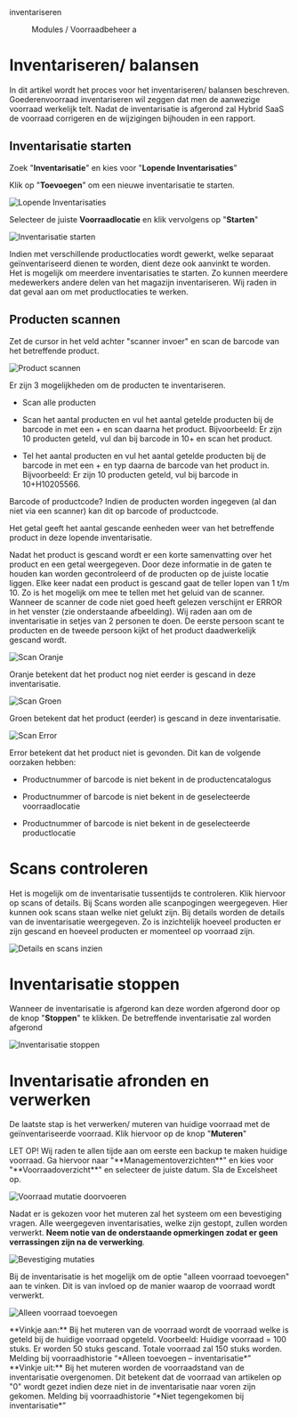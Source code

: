 <properties>
	<page>
		<title>inventariseren</title>
		<description>inventariseren</description>
	</page>
	<menu>
		<position>Modules / Voorraadbeheer</position>
		<title>Inventariseren</title>
		<sort>a</sort>
	</menu>
</properties>

# Inventariseren/ balansen #
In dit artikel wordt het proces voor het inventariseren/ balansen beschreven. Goederenvoorraad inventariseren wil zeggen dat men de aanwezige voorraad werkelijk telt. Nadat de inventarisatie is afgerond zal Hybrid SaaS de voorraad corrigeren en de wijzigingen bijhouden in een rapport.

## Inventarisatie starten ##

Zoek "**Inventarisatie**" en kies voor "**Lopende Inventarisaties**" 

Klik op "**Toevoegen**" om een nieuwe inventarisatie te starten.

![Lopende Inventarisaties](images/lopende_inventarisaties.jpg)

Selecteer de juiste **Voorraadlocatie** en klik vervolgens op "**Starten**"

![Inventarisatie starten](images/inventarisatie_starten.jpg)

<div class="info">
Indien met verschillende productlocaties wordt gewerkt, welke separaat geïnventariseerd dienen te worden, dient deze ook aanvinkt te worden.
</div>

<div class="info">
Het is mogelijk om meerdere inventarisaties te starten. Zo kunnen meerdere medewerkers andere delen van het magazijn inventariseren. Wij raden in dat geval aan om met productlocaties te werken.
</div>


## Producten scannen ##

Zet de cursor in het veld achter "scanner invoer" en scan de barcode van het betreffende product.

![Product scannen](images/producten_scannen.jpg)

<div class="info">
Er zijn 3 mogelijkheden om de producten te inventariseren.

- Scan alle producten

- Scan het aantal producten en vul het aantal getelde producten bij de barcode in met een + en scan daarna het product. Bijvoorbeeld: Er zijn 10 producten geteld, vul dan bij barcode in 10+ en scan het product.

- Tel het aantal producten en vul het aantal getelde producten bij de barcode in met een + en typ daarna de barcode van het product in. Bijvoorbeeld: Er zijn 10 producten geteld, vul bij barcode in 10+H10205566.
</div>

<div class="info">
Barcode of productcode? Indien de producten worden ingegeven (al dan niet via een scanner) kan dit op barcode of productcode. 
</div>

 Het getal geeft het aantal gescande eenheden weer van het betreffende product in deze lopende inventarisatie.

Nadat het product is gescand wordt er een korte samenvatting over het product en een getal weergegeven. Door deze informatie in de gaten te houden kan worden gecontroleerd of de producten op de juiste locatie liggen. Elke keer nadat een product is gescand gaat de teller lopen van 1 t/m 10. Zo is het mogelijk om mee te tellen met het geluid van de scanner. Wanneer de scanner de code niet goed heeft gelezen verschijnt er ERROR in het venster (zie onderstaande afbeelding). Wij raden aan om de inventarisatie in setjes van 2 personen te doen. De eerste persoon scant te producten en de tweede persoon kijkt of het product daadwerkelijk gescand wordt.

![Scan Oranje](images/scan_oranje.jpg)

<div class="info">
Oranje betekent dat het product nog niet eerder is gescand in deze inventarisatie. 
</div>

![Scan Groen](images/scan_groen.jpg)

<div class="info">
Groen betekent dat het product (eerder) is gescand in deze inventarisatie. 
</div>

![Scan Error](images/scan_error.jpg)

<div class="info">
Error betekent dat het product niet is gevonden. Dit kan de volgende oorzaken hebben:

- Productnummer of barcode is niet bekent in de productencatalogus

- Productnummer of barcode is niet bekent in de geselecteerde voorraadlocatie

- Productnummer of barcode is niet bekent in de geselecteerde productlocatie
</div>

# Scans controleren #

Het is mogelijk om de inventarisatie tussentijds te controleren. Klik hiervoor op scans of details. Bij Scans worden alle scanpogingen weergegeven. Hier kunnen ook scans staan welke niet gelukt zijn. Bij details worden de details van de inventarisatie weergegeven. Zo is inzichtelijk hoeveel producten er zijn gescand en hoeveel producten er momenteel op voorraad zijn.

![Details en scans inzien](images/details_scans.jpg)


# Inventarisatie stoppen #

Wanneer de inventarisatie is afgerond kan deze worden afgerond door op de knop "**Stoppen**" te klikken. De betreffende inventarisatie zal worden afgerond

![Inventarisatie stoppen](images/inventarisatie_stoppen.jpg)


# Inventarisatie afronden en verwerken #

De laatste stap is het verwerken/ muteren van huidige voorraad met de geïnventariseerde voorraad. Klik hiervoor op de knop "**Muteren**"

<div class="info">
LET OP! Wij raden te allen tijde aan om eerste een backup te maken huidige voorraad. Ga hiervoor naar "**Managementoverzichten**" en kies voor "**Voorraadoverzicht**" en selecteer de juiste datum. Sla de Excelsheet op.
</div>

![Voorraad mutatie doorvoeren](images/voorraad_muteren.jpg)

Nadat er is gekozen voor het muteren zal het systeem om een bevestiging vragen. Alle weergegeven inventarisaties, welke zijn gestopt, zullen worden verwerkt. **Neem notie van de onderstaande opmerkingen zodat er geen verrassingen zijn na de verwerking**. 

![Bevestiging mutaties](images/voorraad_mutaties_doorvoeren.jpg)

Bij de inventarisatie is het mogelijk om de optie "alleen voorraad toevoegen" aan te vinken. Dit is van invloed op de manier waarop de voorraad wordt verwerkt.

![Alleen voorraad toevoegen](images/alleen_voorraad_toevoegen.jpg)

<div class="info">
**Vinkje aan:** Bij het muteren van de voorraad wordt de voorraad welke is geteld bij de huidige voorraad opgeteld. Voorbeeld: Huidige voorraad = 100 stuks. Er worden 50 stuks gescand. Totale voorraad zal 150 stuks worden.
Melding bij voorraadhistorie “*Alleen toevoegen – inventarisatie*”
</div>

<div class="info">
**Vinkje uit:** Bij het muteren worden de voorraadstand van de inventarisatie overgenomen. Dit betekent dat de voorraad van artikelen op "0" wordt gezet indien deze niet in de inventarisatie naar voren zijn gekomen.
Melding bij voorraadhistorie “*Niet tegengekomen bij inventarisatie*” 
</div>